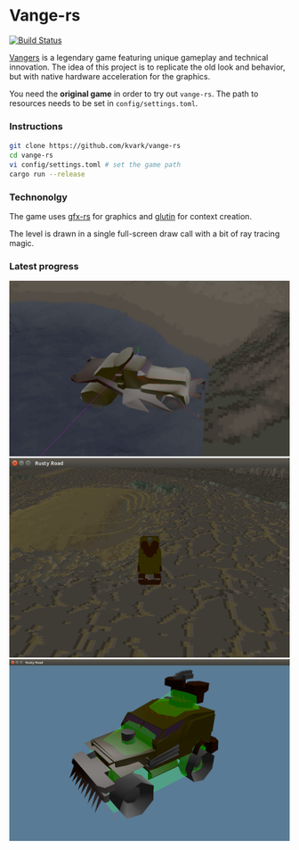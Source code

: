 # Vange-rs
[![Build Status](https://travis-ci.org/kvark/vange-rs.svg)](https://travis-ci.org/kvark/vange-rs)

[Vangers](https://www.gog.com/game/vangers) is a legendary game featuring unique gameplay and technical innovation.
The idea of this project is to replicate the old look and behavior, but with native hardware acceleration for the graphics.

You need the **original game** in order to try out `vange-rs`. The path to resources needs to be set in `config/settings.toml`.

### Instructions
```bash
git clone https://github.com/kvark/vange-rs
cd vange-rs
vi config/settings.toml # set the game path
cargo run --release
```

### Technonolgy

The game uses [gfx-rs](https://github.com/gfx-rs/gfx) for graphics and [glutin](https://github.com/tomaka/glutin) for context creation.

The level is drawn in a single full-screen draw call with a bit of ray tracing magic.

### Latest progress
![alt text](etc/shots/Road11-pause.png "WIP physics debugging on pause")
![alt text](etc/shots/Road7-vehicle.png "WIP screenshot of the world")
![alt text](etc/shots/Road10-debug-shape.png "WIP screenshot of the model")
